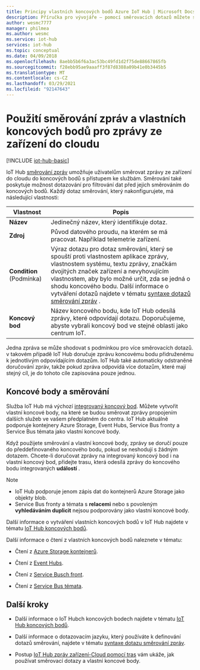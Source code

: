 ```yaml
---
title: Principy vlastních koncových bodů Azure IoT Hub | Microsoft Docs
description: Příručka pro vývojáře – pomocí směrovacích dotazů můžete směrovat zprávy ze zařízení do cloudu do vlastních koncových bodů.
author: wesmc7777
manager: philmea
ms.author: wesmc
ms.service: iot-hub
services: iot-hub
ms.topic: conceptual
ms.date: 04/09/2018
ms.openlocfilehash: 8aebb5b6f6a3ac53bc49fd1d2f75de88667865fb
ms.sourcegitcommit: f28ebb95ae9aaaff3f87d8388a09b41e0b3445b5
ms.translationtype: MT
ms.contentlocale: cs-CZ
ms.lasthandoff: 03/29/2021
ms.locfileid: "92147643"
---
```

# <a name="use-message-routes-and-custom-endpoints-for-device-to-cloud-messages"></a>Použití směrování zpráv a vlastních koncových bodů pro zprávy ze zařízení do cloudu

[!INCLUDE [iot-hub-basic](../../includes/iot-hub-basic-partial.md)]

IoT Hub [směrování zpráv](iot-hub-devguide-routing-query-syntax.md) umožňuje uživatelům směrovat zprávy ze zařízení do cloudu do koncových bodů s přístupem ke službám. Směrování také poskytuje možnost dotazování pro filtrování dat před jejich směrováním do koncových bodů. Každý dotaz směrování, který nakonfigurujete, má následující vlastnosti:

| Vlastnost      | Popis |
| ------------- | ----------- |
| **Název**      | Jedinečný název, který identifikuje dotaz. |
| **Zdroj**    | Původ datového proudu, na kterém se má pracovat. Například telemetrie zařízení. |
| **Condition** (Podmínka) | Výraz dotazu pro dotaz směrování, který se spouští proti vlastnostem aplikace zprávy, vlastnostem systému, textu zprávy, značkám dvojitých značek zařízení a nevyhovujícím vlastnostem, aby bylo možné určit, zda se jedná o shodu koncového bodu. Další informace o vytváření dotazů najdete v tématu [syntaxe dotazů směrování zpráv](iot-hub-devguide-routing-query-syntax.md) . |
| **Koncový bod**  | Název koncového bodu, kde IoT Hub odesílá zprávy, které odpovídají dotazu. Doporučujeme, abyste vybrali koncový bod ve stejné oblasti jako centrum IoT. |

Jedna zpráva se může shodovat s podmínkou pro více směrovacích dotazů. v takovém případě IoT Hub doručuje zprávu koncovému bodu přidruženému k jednotlivým odpovídajícím dotazům. IoT Hub také automaticky odstraněné doručování zpráv, takže pokud zpráva odpovídá více dotazům, které mají stejný cíl, je do tohoto cíle zapisována pouze jednou.

## <a name="endpoints-and-routing"></a>Koncové body a směrování

Služba IoT Hub má výchozí [integrovaný koncový bod](iot-hub-devguide-messages-read-builtin.md). Můžete vytvořit vlastní koncové body, na které se budou směrovat zprávy propojením dalších služeb ve vašem předplatném do centra. IoT Hub aktuálně podporuje kontejnery Azure Storage, Event Hubs, Service Bus fronty a Service Bus témata jako vlastní koncové body.

Když použijete směrování a vlastní koncové body, zprávy se doručí pouze do předdefinovaného koncového bodu, pokud se neshodují s žádným dotazem. Chcete-li doručovat zprávy na integrovaný koncový bod i na vlastní koncový bod, přidejte trasu, která odesílá zprávy do koncového bodu integrovaných **událostí** .

> [!NOTE]
> * IoT Hub podporuje jenom zápis dat do kontejnerů Azure Storage jako objekty blob.
> * Service Bus fronty a témata s **relacemi** nebo s povoleným **vyhledáváním duplicit** nejsou podporovány jako vlastní koncové body.

Další informace o vytváření vlastních koncových bodů v IoT Hub najdete v tématu [IoT Hub koncových bodů](iot-hub-devguide-endpoints.md).

Další informace o čtení z vlastních koncových bodů naleznete v tématu:

* Čtení z [Azure Storage kontejnerů](../storage/blobs/storage-blobs-introduction.md).

* Čtení z [Event Hubs](../event-hubs/event-hubs-dotnet-standard-getstarted-send.md).

* Čtení z [Service Busch front](../service-bus-messaging/service-bus-dotnet-get-started-with-queues.md).

* Čtení z [Service Bus témata](../service-bus-messaging/service-bus-dotnet-how-to-use-topics-subscriptions.md).

## <a name="next-steps"></a>Další kroky

* Další informace o IoT Hubch koncových bodech najdete v tématu [IoT Hub koncových bodů](iot-hub-devguide-endpoints.md).

* Další informace o dotazovacím jazyku, který používáte k definování dotazů směrování, najdete v tématu [syntaxe dotazu směrování zpráv](iot-hub-devguide-routing-query-syntax.md).

* Postup [IoT Hub zpráv zařízení-Cloud pomocí tras](tutorial-routing.md) vám ukáže, jak používat směrovací dotazy a vlastní koncové body.